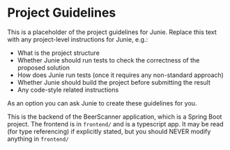 # Project Guidelines
    
This is a placeholder of the project guidelines for Junie.
Replace this text with any project-level instructions for Junie, e.g.:

* What is the project structure
* Whether Junie should run tests to check the correctness of the proposed solution
* How does Junie run tests (once it requires any non-standard approach)
* Whether Junie should build the project before submitting the result
* Any code-style related instructions

As an option you can ask Junie to create these guidelines for you.

This is the backend of the BeerScanner application, which is a Spring Boot project. The frontend is in `frontend/` and is a typescript app. It may be read (for type referencing) if explicitly stated, but you should NEVER modify anything in `frontend/`
